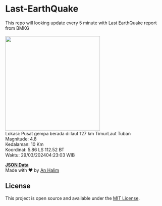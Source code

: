 # Last-EarthQuake
This repo will looking update every 5 minute with Last EarthQuake report from BMKG
<br>
<br>
<img src="https://static.bmkg.go.id/20240329042303.mmi.jpg" width="300"/>
<br>
Lokasi: Pusat gempa berada di laut 127 km TimurLaut Tuban <br>
Magnitude: 4.8 <br>
Kedalaman: 10 Km <br>
Koordinat: 5.86 LS 112.52 BT <br>
Waktu: 29/03/202404:23:03 WIB <br>

<a href="./data/data.json">**JSON Data**</a>
<br>
Made with ❤️ by <a href="https://github.com/an-halim">An Halim</a>
## License

This project is open source and available under the [MIT License](LICENSE).
